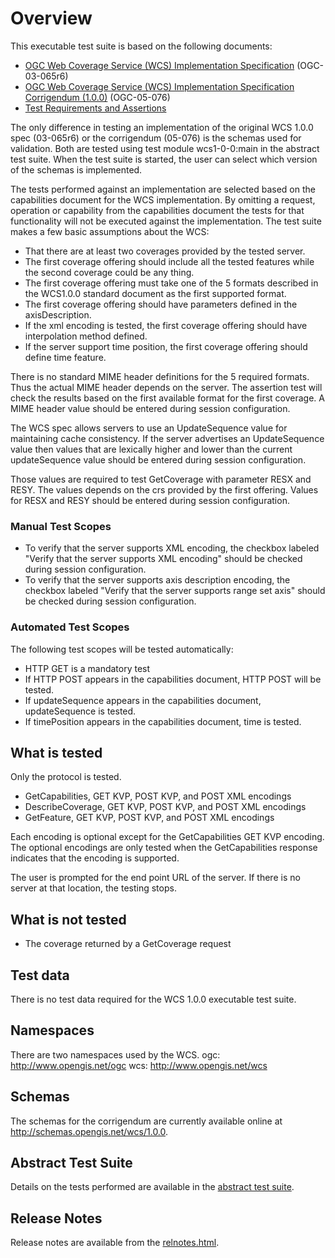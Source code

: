 # Overview

This executable test suite is based on the following documents:

  * [OGC Web Coverage Service (WCS) Implementation Specification](http://www.opengeospatial.org/standards/wcs) (OGC-03-065r6)
  * [OGC Web Coverage Service (WCS) Implementation Specification Corrigendum (1.0.0)](http://www.opengeospatial.org/standards/wcs) (OGC-05-076)
  * [Test Requirements and Assertions](testreq.html)

The only difference in testing an implementation of the original WCS 1.0.0
spec (03-065r6) or the corrigendum (05-076) is the schemas used for
validation. Both are tested using test module wcs1-0-0:main in the abstract
test suite. When the test suite is started, the user can select which version
of the schemas is implemented.

The tests performed against an implementation are selected based on the
capabilities document for the WCS implementation. By omitting a request,
operation or capability from the capabilities document the tests for that
functionality will not be executed against the implementation. The test suite
makes a few basic assumptions about the WCS:

  * That there are at least two coverages provided by the tested server.
  * The first coverage offering should include all the tested features while the second coverage could be any thing.
  * The first coverage offering must take one of the 5 formats described in the WCS1.0.0 standard document as the first supported format.
  * The first coverage offering should have parameters defined in the axisDescription.
  * If the xml encoding is tested, the first coverage offering should have interpolation method defined.
  * If the server support time position, the first coverage offering should define time feature.

There is no standard MIME header definitions for the 5 required formats. Thus
the actual MIME header depends on the server. The assertion test will check
the results based on the first available format for the first coverage. A MIME
header value should be entered during session configuration.

The WCS spec allows servers to use an UpdateSequence value for maintaining
cache consistency. If the server advertises an UpdateSequence value then
values that are lexically higher and lower than the current updateSequence
value should be entered during session configuration.

Those values are required to test GetCoverage with parameter RESX and RESY.
The values depends on the crs provided by the first offering. Values for RESX
and RESY should be entered during session configuration.

### Manual Test Scopes

  * To verify that the server supports XML encoding, the checkbox labeled "Verify that the server supports XML encoding" should be checked during session configuration. 
  * To verify that the server supports axis description encoding, the checkbox labeled "Verify that the server supports range set axis" should be checked during session configuration. 

### Automated Test Scopes

The following test scopes will be tested automatically:

  * HTTP GET is a mandatory test
  * If HTTP POST appears in the capabilities document, HTTP POST will be tested.
  * If updateSequence appears in the capabilities document, updateSequence is tested.
  * If timePosition appears in the capabilities document, time is tested.

## What is tested

Only the protocol is tested.

  * GetCapabilities, GET KVP, POST KVP, and POST XML encodings
  * DescribeCoverage, GET KVP, POST KVP, and POST XML encodings
  * GetFeature, GET KVP, POST KVP, and POST XML encodings

Each encoding is optional except for the GetCapabilities GET KVP encoding. The
optional encodings are only tested when the GetCapabilities response indicates
that the encoding is supported.

The user is prompted for the end point URL of the server. If there is no
server at that location, the testing stops.

## What is not tested

* The coverage returned by a GetCoverage request

## Test data

There is no test data required for the WCS 1.0.0 executable test suite.

## Namespaces

There are two namespaces used by the WCS.
ogc: http://www.opengis.net/ogc
wcs: http://www.opengis.net/wcs

## Schemas

The schemas for the corrigendum are currently available online at
<http://schemas.opengis.net/wcs/1.0.0>.

## Abstract Test Suite

Details on the tests performed are available in the [abstract test
suite](wcs-1.0.0-ats.html).

## Release Notes

Release notes are available from the [relnotes.html](relnotes.html).
